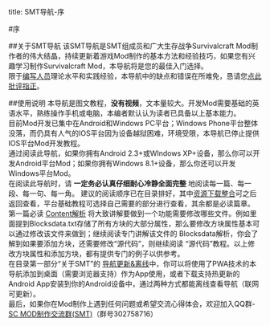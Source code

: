 title: SMT导航-序

#序

##关于SMT导航
该SMT导航是SMT组成员和广大生存战争Survivalcraft Mod制作者的伟大结晶，持续更新着游戏Mod制作的基本方法和经验技巧，如果您有兴趣学习制作Survivalcraft Mod，本导航将是您的最佳入门选择。  
限于[编写人员][1]理论水平和实践经验，本导航中的缺点和错误在所难免，恳请您[点此批评指正][2]。

##使用说明
本导航是图文教程，**没有视频**，文本量较大。开发Mod需要基础的英语水平，熟练操作手机或电脑，本编者默认认为读者已具备以上基本能力。  
目前Mod开发已集中在Android和Windows PC平台；Windows Phone平台整体没落，而仍具有人气的IOS平台因为设备越狱困难，环境受限，本导航已停止提供IOS平台Mod开发教程。  
通过阅读此导航，如果你拥有Android 2.3+或WIndows XP+设备，那么你可以开发Android平台Mod；如果你拥有Windows 8.1+设备，那么你还可以开发Windows平台Mod。  
在阅读此导航时，请 **一定务必认真仔细耐心冷静全面完整** 地阅读每一篇、每一段、每一句、每一角。
建议的阅读顺序已在目录排好，其中[资源下载整合][3]可之后返回查看，平台基础教程可选择自己需要的部分进行查看，其余都是必读篇章。  
第一篇必读 [Content解析][4] 将大致讲解要做到一个功能需要修改哪些文件。例如里面提到Blocksdata.txt存储了所有方块的大部分属性，那么要修改方块属性基本可以通过修改该文件来做到；继续阅读专门讲解该文件的 Blocksdata解析，你会了解到如果要添加方块，还需要修改“源代码”，则继续阅读 “源代码”教程。以上修改方块属性和添加方块，都有提供专门的例子以供参考。  
在目录第一部分“关于SMT”的 [导航更新&离线][10]中，你可以将使用了PWA技术的本导航添加到桌面（需要浏览器支持）作为App使用，或者下载支持热更新的Android App安装到你的Android设备中，通过两种方式都能离线查看导航（联网可更新）。  
最后，如果你在Mod制作上遇到任何问题或希望交流心得体会，欢迎加入QQ群-<a href="http://shang.qq.com/wpa/qunwpa?idkey=ff7d30bde77e41883745af6608e898c34b5fd5509e3d63fb7a1aa97425709657" target="_blank">SC MOD制作交流群(SMT)</a>（群号302758716）  

[1]: ../about_SMT/staff.md
[2]: https://github.com/XiaofengdiZhu/SMT3/issues
[3]: resources.md
[4]: content_tutorial.md
[10]: ../about_SMT/nav_update.md
